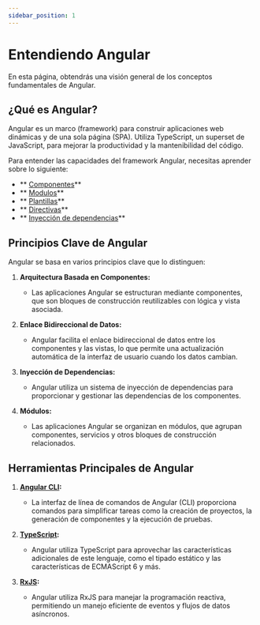```yaml
---
sidebar_position: 1
---
```


# Entendiendo Angular

En esta página, obtendrás una visión general de los conceptos fundamentales de Angular.

## ¿Qué es Angular?

Angular es un marco (framework) para construir aplicaciones web dinámicas y de una sola página (SPA). Utiliza TypeScript, un superset de JavaScript, para mejorar la productividad y la mantenibilidad del código.

Para entender las capacidades del framework Angular, necesitas aprender sobre lo siguiente:

  - ** [Componentes](./components)**
  - ** [Modulos](./modulos)**
  - ** [Plantillas](./templates)**
  - ** [Directivas](./directives)**
  - ** [Inyección de dependencias](./dependency-injection)**

## Principios Clave de Angular

Angular se basa en varios principios clave que lo distinguen:

1. **Arquitectura Basada en Componentes:**

    - Las aplicaciones Angular se estructuran mediante componentes, que son bloques de construcción reutilizables con lógica y vista asociada.

2. **Enlace Bidireccional de Datos:**

    - Angular facilita el enlace bidireccional de datos entre los componentes y las vistas, lo que permite una actualización automática de la interfaz de usuario cuando los datos cambian.

3. **Inyección de Dependencias:**

    - Angular utiliza un sistema de inyección de dependencias para proporcionar y gestionar las dependencias de los componentes.

4. **Módulos:**
    - Las aplicaciones Angular se organizan en módulos, que agrupan componentes, servicios y otros bloques de construcción relacionados.

## Herramientas Principales de Angular

1. **[Angular CLI](https://angular.io/cli):**

    - La interfaz de línea de comandos de Angular (CLI) proporciona comandos para simplificar tareas como la creación de proyectos, la generación de componentes y la ejecución de pruebas.

2. **[TypeScript](https://www.typescriptlang.org/docs/handbook/typescript-in-5-minutes-oop.html):**

    - Angular utiliza TypeScript para aprovechar las características adicionales de este lenguaje, como el tipado estático y las características de ECMAScript 6 y más.

3. **[RxJS](https://rxjs.dev/guide/overview):**
    - Angular utiliza RxJS para manejar la programación reactiva, permitiendo un manejo eficiente de eventos y flujos de datos asíncronos.
